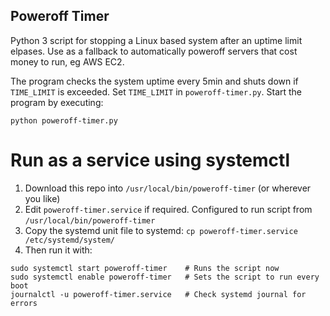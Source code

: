 Poweroff Timer
-----------------------------

Python 3 script for stopping a Linux based system after an uptime limit elpases. Use as a fallback to automatically poweroff servers that cost money to run, eg AWS EC2.

The program checks the system uptime every 5min and shuts down if `TIME_LIMIT` is exceeded. Set `TIME_LIMIT` in `poweroff-timer.py`. Start the program by executing:

    python poweroff-timer.py

# Run as a service using systemctl

1. Download this repo into `/usr/local/bin/poweroff-timer` (or wherever you like)
1. Edit `poweroff-timer.service` if required. Configured to run script from `/usr/local/bin/poweroff-timer`
1. Copy the systemd unit file to systemd: `cp poweroff-timer.service /etc/systemd/system/`
1. Then run it with:

```
sudo systemctl start poweroff-timer    # Runs the script now
sudo systemctl enable poweroff-timer   # Sets the script to run every boot
journalctl -u poweroff-timer.service   # Check systemd journal for errors
```
